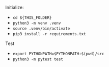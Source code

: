 Initialize:
- `cd ${THIS_FOLDER}`
- `python3 -m venv .venv`
- `source .venv/bin/activate`
- `pip3 install -r requirements.txt`

Test
- `export PYTHONPATH=$PYTHONPATH:$(pwd)/src`
- `python3 -m pytest test`